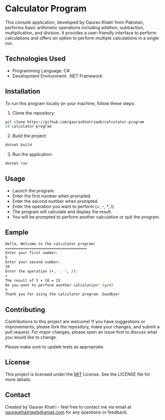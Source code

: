 # Calculator Program

This console application, developed by Gaurav Khatri from Pakistan, performs basic arithmetic operations including addition, subtraction, multiplication, and division. It provides a user-friendly interface to perform calculations and offers an option to perform multiple calculations in a single run.

## Technologies Used
* Programming Language: C#
* Development Environment: .NET Framework

## Installation

To run this program locally on your machine, follow these steps:

1. Clone the repository:

```bash
git clone https://github.com/gauravkhatriweb/calculator-program
cd calculator-program
```
2. Build the project:
```bash
dotnet build
```
3. Run the application:
```bash
dotnet run
```


## Usage

* Launch the program.
* Enter the first number when prompted.
* Enter the second number when prompted.
* Enter the operation you want to perform (+, -, *, /).
* The program will calculate and display the result.
* You will be prompted to perform another calculation or quit the program.

## Eample 
```bash
Hello, Welcome to the calculator program!
=====================================
Enter your first number:
5
Enter your second number:
10
Enter the operation (+, -, *, /):
+
The result of 5 + 10 = 15
Do you want to perform another calculation? (y/n)
n
Thank you for using the calculator program. Goodbye!
```


## Contributing

Contributions to this project are welcome! If you have suggestions or improvements, please fork the repository, make your changes, and submit a pull request. For major changes, please open an issue first to discuss what you would like to change.

Please make sure to update tests as appropriate.

## License
This project is licensed under the [MIT](https://choosealicense.com/licenses/mit/) License. See the LICENSE file for more details.

## Contact
Created by Gaurav Khatri - feel free to contact me via email at gauravkhatriweb@gmail.com for any questions or feedback.

